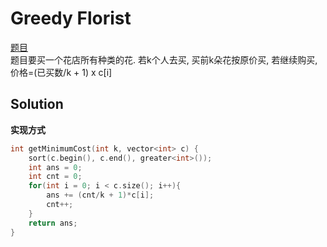 # Greedy Florist

[题目](https://www.hackerrank.com/challenges/greedy-florist/problem)  
题目要买一个花店所有种类的花. 若k个人去买, 买前k朵花按原价买, 若继续购买, 价格=(已买数/k + 1) x c[i]

## Solution

**实现方式**  
```c
int getMinimumCost(int k, vector<int> c) {
    sort(c.begin(), c.end(), greater<int>());
    int ans = 0;
    int cnt = 0;
    for(int i = 0; i < c.size(); i++){
        ans += (cnt/k + 1)*c[i];
        cnt++;
    }
    return ans;
}
```
